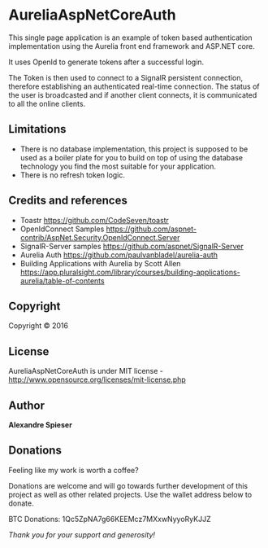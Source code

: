 # AureliaAspNetCoreAuth

This single page application is an example of token based authentication implementation using the Aurelia front end framework and ASP.NET core.

It uses OpenId to generate tokens after a successful login.

The Token is then used to connect to a SignalR persistent connection, therefore establishing an authenticated real-time connection. The status of the user is broadcasted and if another client connects, it is communicated to all the online clients.

## Limitations
* There is no database implementation, this project is supposed to be used as a boiler plate for you to build on top of using the database technology you find the most suitable for your application.
* There is no refresh token logic.

## Credits and references
* Toastr https://github.com/CodeSeven/toastr
* OpenIdConnect Samples https://github.com/aspnet-contrib/AspNet.Security.OpenIdConnect.Server
* SignalR-Server samples https://github.com/aspnet/SignalR-Server
* Aurelia Auth https://github.com/paulvanbladel/aurelia-auth
* Building Applications with Aurelia by Scott Allen https://app.pluralsight.com/library/courses/building-applications-aurelia/table-of-contents

## Copyright
Copyright © 2016

## License
AureliaAspNetCoreAuth is under MIT license - http://www.opensource.org/licenses/mit-license.php

## Author
**Alexandre Spieser**

## Donations

Feeling like my work is worth a coffee?

Donations are welcome and will go towards further development of this project as well as other related projects. Use the wallet address below to donate.

BTC Donations: 1Qc5ZpNA7g66KEEMcz7MXxwNyyoRyKJJZ

*Thank you for your support and generosity!*




